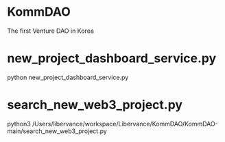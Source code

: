 # KommDAO

The first Venture DAO in Korea

# new_project_dashboard_service.py

python new_project_dashboard_service.py

# search_new_web3_project.py

python3 /Users/libervance/workspace/Libervance/KommDAO/KommDAO-main/search_new_web3_project.py

